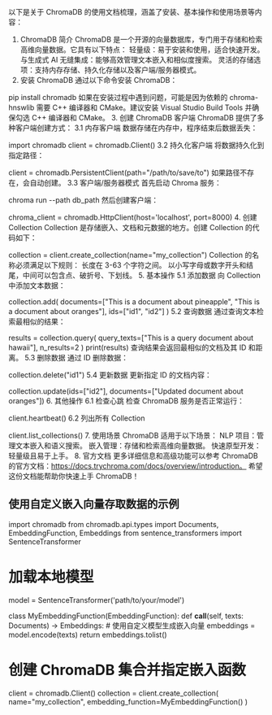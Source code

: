 以下是关于 ChromaDB 的使用文档梳理，涵盖了安装、基本操作和使用场景等内容：
1. ChromaDB 简介
ChromaDB 是一个开源的向量数据库，专门用于存储和检索高维向量数据。它具有以下特点：
轻量级：易于安装和使用，适合快速开发。
与生成式 AI 无缝集成：能够高效管理文本嵌入和相似度搜索。
灵活的存储选项：支持内存存储、持久化存储以及客户端/服务器模式。
2. 安装 ChromaDB
通过以下命令安装 ChromaDB：

pip install chromadb
如果在安装过程中遇到问题，可能是因为依赖的 chroma-hnswlib 需要 C++ 编译器和 CMake。建议安装 Visual Studio Build Tools 并确保勾选 C++ 编译器和 CMake。
3. 创建 ChromaDB 客户端
ChromaDB 提供了多种客户端创建方式：
3.1 内存客户端
数据存储在内存中，程序结束后数据丢失：

import chromadb
client = chromadb.Client()
3.2 持久化客户端
将数据持久化到指定路径：

client = chromadb.PersistentClient(path="/path/to/save/to")
如果路径不存在，会自动创建。
3.3 客户端/服务器模式
首先启动 Chroma 服务：

chroma run --path db_path
然后创建客户端：

chroma_client = chromadb.HttpClient(host='localhost', port=8000)
4. 创建 Collection
Collection 是存储嵌入、文档和元数据的地方。创建 Collection 的代码如下：

collection = client.create_collection(name="my_collection")
Collection 的名称必须满足以下规则：
长度在 3-63 个字符之间。
以小写字母或数字开头和结尾，中间可以包含点、破折号、下划线。
5. 基本操作
5.1 添加数据
向 Collection 中添加文本数据：

collection.add(
    documents=["This is a document about pineapple", "This is a document about oranges"],
    ids=["id1", "id2"]
)
5.2 查询数据
通过查询文本检索最相似的结果：

results = collection.query(
    query_texts=["This is a query document about hawaii"],
    n_results=2
)
print(results)
查询结果会返回最相似的文档及其 ID 和距离。
5.3 删除数据
通过 ID 删除数据：

collection.delete("id1")
5.4 更新数据
更新指定 ID 的文档内容：

collection.update(ids=["id2"], documents=["Updated document about oranges"])
6. 其他操作
6.1 检查心跳
检查 ChromaDB 服务是否正常运行：

client.heartbeat()
6.2 列出所有 Collection

client.list_collections()
7. 使用场景
ChromaDB 适用于以下场景：
NLP 项目：管理文本嵌入和语义搜索。
嵌入管理：存储和检索高维向量数据。
快速原型开发：轻量级且易于上手。
8. 官方文档
更多详细信息和高级功能可以参考 ChromaDB 的官方文档：https://docs.trychroma.com/docs/overview/introduction。
希望这份文档能帮助你快速上手 ChromaDB！


## 使用自定义嵌入向量存取数据的示例
import chromadb
from chromadb.api.types import Documents, EmbeddingFunction, Embeddings
from sentence_transformers import SentenceTransformer

# 加载本地模型
model = SentenceTransformer('path/to/your/model')

class MyEmbeddingFunction(EmbeddingFunction):
    def __call__(self, texts: Documents) -> Embeddings:
        # 使用自定义模型生成嵌入向量
        embeddings = model.encode(texts)
        return embeddings.tolist()

# 创建 ChromaDB 集合并指定嵌入函数
client = chromadb.Client()
collection = client.create_collection(
    name="my_collection",
    embedding_function=MyEmbeddingFunction()
)